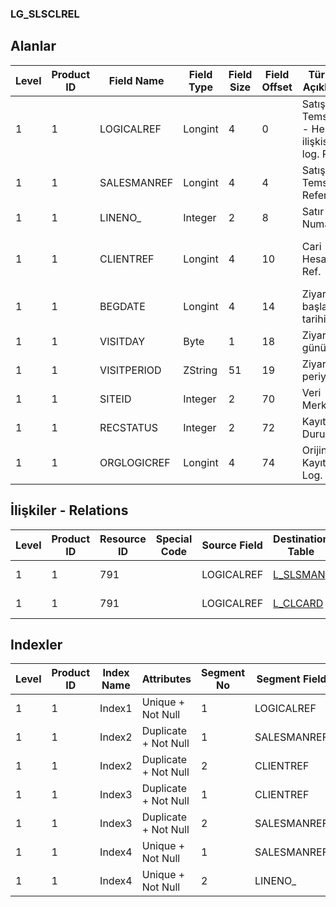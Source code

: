 ### LG_SLSCLREL

## Alanlar

**Level**|**Product ID**|**Field Name**|**Field Type**|**Field Size**|**Field Offset**|**Türkçe Açıklama**|**Expression**
-----|-----|-----|-----|-----|-----|-----|-----
1|1|LOGICALREF|Longint|4|0|Satış Temsilcisi - Hesap ilişkisi log. Ref.|Sales Representative-Account Relation Logical Reference
1|1|SALESMANREF|Longint|4|4|Satış Temsilcisi Referansı|Sales Represantative Reference
1|1|LINENO_|Integer|2|8|Satır Numarası|Line Number
1|1|CLIENTREF|Longint|4|10|Cari Hesap Ref.|Account Receivable / Payable Reference
1|1|BEGDATE|Longint|4|14|Ziyaret başlangıç tarihi|Visit Start Date
1|1|VISITDAY|Byte|1|18|Ziyaret günü|Visit Day
1|1|VISITPERIOD|ZString|51|19|Ziyaret periyodu|Visit Period
1|1|SITEID|Integer|2|70|Veri Merkezi|Data Processing Site
1|1|RECSTATUS|Integer|2|72|Kayıt Durumu|Record Status
1|1|ORGLOGICREF|Longint|4|74|Orijinal Kayıt Log. Ref.|Original Record Logical Reference

## İlişkiler - Relations
**Level**|**Product ID**|**Resource ID**|**Special Code**|**Source Field**|**Destination Table**|**Destination Field**|**Relation Type**|**Extra Condition**
-----|-----|-----|-----|-----|-----|-----|-----|-----
1|1|791||LOGICALREF|[L_SLSMAN](../L_SLSMAN "L_SLSMAN")|LOGICALREF|one-to-one|
1|1|791||LOGICALREF|[L_CLCARD](../L_CLCARD "L_CLCARD")|LOGICALREF|one-to-one|

## Indexler
**Level**|**Product ID**|**Index Name**|**Attributes**|**Segment No**|**Segment Field**|**Sense**
-----|-----|-----|-----|-----|-----|-----
1|1|Index1|Unique + Not Null|1|LOGICALREF|Ascending
1|1|Index2|Duplicate + Not Null|1|SALESMANREF|Ascending
1|1|Index2|Duplicate + Not Null|2|CLIENTREF|Ascending
1|1|Index3|Duplicate + Not Null|1|CLIENTREF|Ascending
1|1|Index3|Duplicate + Not Null|2|SALESMANREF|Ascending
1|1|Index4|Unique + Not Null|1|SALESMANREF|Ascending
1|1|Index4|Unique + Not Null|2|LINENO_|Ascending
